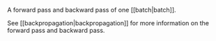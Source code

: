 
A forward pass and backward pass of one [[batch|batch]].

See [[backpropagation|backpropagation]] for more information
on the forward pass and backward pass.


